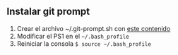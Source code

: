 ##  Instalar git prompt

1. Crear el archivo ~/.git-prompt.sh con [este contenido](https://raw.githubusercontent.com/git/git/master/contrib/completion/git-prompt.sh)
2. Modificar el PS1 en el `~/.bash_profile`
3. Reiniciar la consola `$ source ~/.bash_profile`
